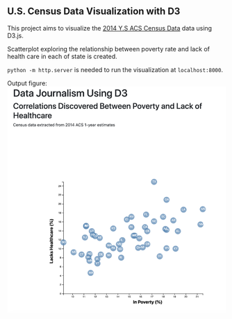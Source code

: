 ## U.S. Census Data Visualization with D3
This project aims to visualize the [2014 Y.S ACS Census Data](https://factfinder.census.gov/faces/nav/jsf/pages/searchresults.xhtml) data using D3.js. 

Scatterplot exploring the relationship between poverty rate and lack of health care in each of state is created.

`python -m http.server` is needed to run the visualization at `localhost:8000`. 

Output figure:
![output](Images/output.png)